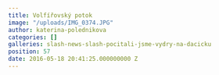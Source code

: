 ```yaml
---
title: Volfířovský potok
image: "/uploads/IMG_0374.JPG"
author: katerina-polednikova
categories: []
galleries: slash-news-slash-pocitali-jsme-vydry-na-dacicku
position: 57
date: 2016-05-18 20:41:25.000000000 Z
---
```

